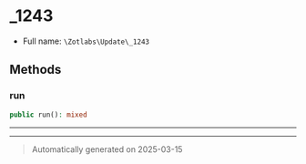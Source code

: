 
# _1243





* Full name: `\Zotlabs\Update\_1243`




## Methods


### run



```php
public run(): mixed
```












***


***
> Automatically generated on 2025-03-15

